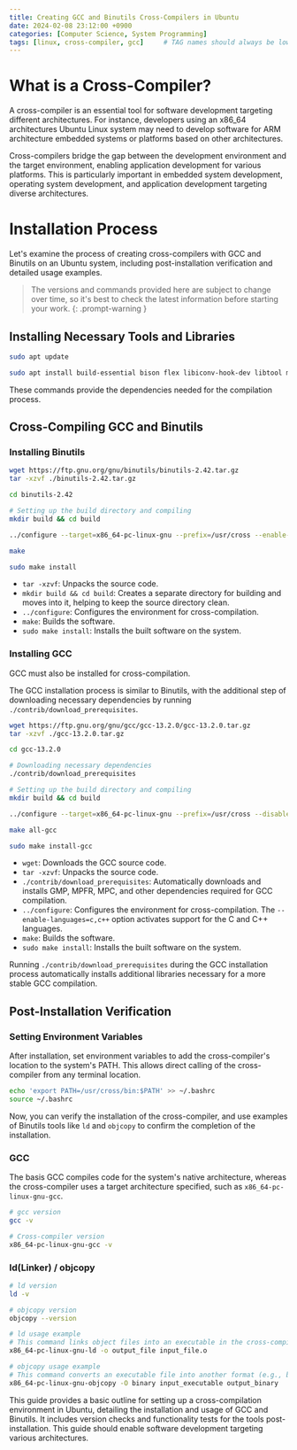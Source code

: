 ```yaml
---
title: Creating GCC and Binutils Cross-Compilers in Ubuntu
date: 2024-02-08 23:12:00 +0900
categories: [Computer Science, System Programming]
tags: [linux, cross-compiler, gcc]     # TAG names should always be lowercase
---
```

# What is a Cross-Compiler?
A cross-compiler is an essential tool for software development targeting different architectures.
For instance, developers using an x86_64 architectures Ubuntu Linux system may need to develop software for ARM architecture embedded systems or platforms based on other architectures.

Cross-compilers bridge the gap between the development environment and the target environment, enabling application development for various platforms.
This is particularly important in embedded system development, operating system development, and application development targeting diverse architectures.

# Installation Process
Let's examine the process of creating cross-compilers with GCC and Binutils on an Ubuntu system, including post-installation verification and detailed usage examples.

> The versions and commands provided here are subject to change over time, so it's best to check the latest information before starting your work.
{: .prompt-warning }

## Installing Necessary Tools and Libraries
```bash
sudo apt update

sudo apt install build-essential bison flex libiconv-hook-dev libtool make patchutils nasm python2 libgmp-dev libmpfr-dev libmpc-dev texinfo gcc-multilib
```
These commands provide the dependencies needed for the compilation process.

## Cross-Compiling GCC and Binutils
### Installing Binutils
```bash
wget https://ftp.gnu.org/gnu/binutils/binutils-2.42.tar.gz
tar -xzvf ./binutils-2.42.tar.gz 

cd binutils-2.42

# Setting up the build directory and compiling 
mkdir build && cd build 

../configure --target=x86_64-pc-linux-gnu --prefix=/usr/cross --enable-64-bit-bfd --disable-shared --disable-nls 

make 

sudo make install

```
* `tar -xzvf`: Unpacks the source code.
* `mkdir build && cd build`: Creates a separate directory for building and moves into it, helping to keep the source directory clean.
* `../configure`: Configures the environment for cross-compilation.
* `make`: Builds the software.
* `sudo make install`: Installs the built software on the system.

### Installing GCC
GCC must also be installed for cross-compilation.

The GCC installation process is similar to Binutils, with the additional step of downloading necessary dependencies by running `./contrib/download_prerequisites`.
```bash
wget https://ftp.gnu.org/gnu/gcc/gcc-13.2.0/gcc-13.2.0.tar.gz
tar -xzvf ./gcc-13.2.0.tar.gz

cd gcc-13.2.0

# Downloading necessary dependencies
./contrib/download_prerequisites

# Setting up the build directory and compiling
mkdir build && cd build

../configure --target=x86_64-pc-linux-gnu --prefix=/usr/cross --disable-nls --enable-languages=c,c++ --without-headers --disable-shared --with-system-zlib

make all-gcc

sudo make install-gcc
```
* `wget`: Downloads the GCC source code.
* `tar -xzvf`: Unpacks the source code.
* `./contrib/download_prerequisites`: Automatically downloads and installs GMP, MPFR, MPC, and other dependencies required for GCC compilation.
* `../configure`: Configures the environment for cross-compilation. The `--enable-languages=c,c++` option activates support for the C and C++ languages.
* `make`: Builds the software.
* `sudo make install`: Installs the built software on the system.

Running `./contrib/download_prerequisites` during the GCC installation process automatically installs additional libraries necessary for a more stable GCC compilation.

## Post-Installation Verification
### Setting Environment Variables
After installation, set environment variables to add the cross-compiler's location to the system's PATH.
This allows direct calling of the cross-compiler from any terminal location.
```bash
echo 'export PATH=/usr/cross/bin:$PATH' >> ~/.bashrc
source ~/.bashrc
```
Now, you can verify the installation of the cross-compiler, and use examples of Binutils tools like `ld` and `objcopy` to confirm the completion of the installation.

### GCC
The basis GCC compiles code for the system's native architecture, whereas the cross-compiler uses a target architecture specified, such as `x86_64-pc-linux-gnu-gcc`.
```bash
# gcc version
gcc -v

# Cross-compiler version
x86_64-pc-linux-gnu-gcc -v
```

### ld(Linker) / objcopy
```bash
# ld version
ld -v

# objcopy version
objcopy --version

# ld usage example
# This command links object files into an executable in the cross-compilation environment.
x86_64-pc-linux-gnu-ld -o output_file input_file.o

# objcopy usage example
# This command converts an executable file into another format (e.g., binary) in the cross-compilation environment.
x86_64-pc-linux-gnu-objcopy -O binary input_executable output_binary
```

This guide provides a basic outline for setting up a cross-compilation environment in Ubuntu, detailing the installation and usage of GCC and Binutils.
It includes version checks and functionality tests for the tools post-installation.
This guide should enable software development targeting various architectures.